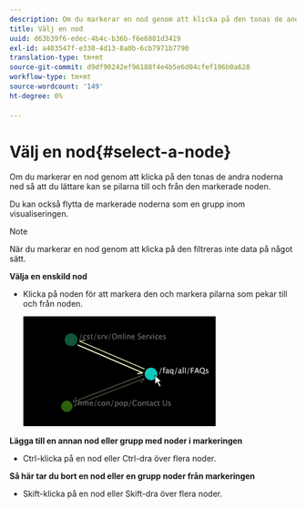 ```yaml
---
description: Om du markerar en nod genom att klicka på den tonas de andra noderna ned så att du lättare kan se pilarna till och från den markerade noden.
title: Välj en nod
uuid: d63b39f6-edec-4b4c-b36b-f6e6881d3419
exl-id: a483547f-e338-4d13-8a0b-6cb7971b7790
translation-type: tm+mt
source-git-commit: d9df90242ef96188f4e4b5e6d04cfef196b0a628
workflow-type: tm+mt
source-wordcount: '149'
ht-degree: 0%

---
```


# Välj en nod{#select-a-node}

Om du markerar en nod genom att klicka på den tonas de andra noderna ned så att du lättare kan se pilarna till och från den markerade noden.

Du kan också flytta de markerade noderna som en grupp inom visualiseringen.

>[!NOTE]
>
>När du markerar en nod genom att klicka på den filtreras inte data på något sätt.

**Välja en enskild nod**

* Klicka på noden för att markera den och markera pilarna som pekar till och från noden.

   ![](assets/vis_2DProcessMap_SelectNode.png)

**Lägga till en annan nod eller grupp med noder i markeringen**

* Ctrl-klicka på en nod eller Ctrl-dra över flera noder.

**Så här tar du bort en nod eller en grupp noder från markeringen**

* Skift-klicka på en nod eller Skift-dra över flera noder.
